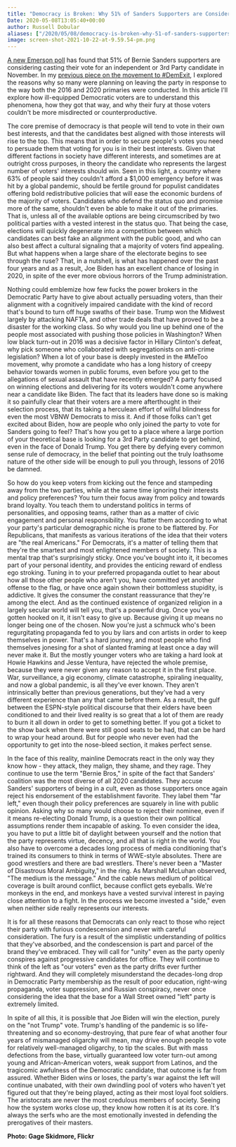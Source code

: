 ```yaml
---
title: "Democracy is Broken: Why 51% of Sanders Supporters are Considering a 3rd Party"
Date: 2020-05-08T13:05:40+00:00
author: Russell Dobular
aliases: ["/2020/05/08/democracy-is-broken-why-51-of-sanders-supporters-are-considering-a-3rd-party"]
image: screen-shot-2021-10-22-at-9.59.54-pm.png
---
```


[A new Emerson poll](http://emersonpolling.com/category/polls/) has found that 51% of Bernie Sanders supporters are considering casting their vote for an independent or 3rd Party candidate in November. In my [previous piece on the movement to #DemExit](https://duedissidence.com/2020/03/20/demexit-a-democrats-guide-to-why-millions-are-about-to-change-their-registrations/?fbclid=IwAR3nPslDsKAHAS-9GmeevkFEMkNWdRnZIxyV9wTUtnvEmYcmmwx2m8exG7Y), I explored the reasons why so many were planning on leaving the party in response to the way both the 2016 and 2020 primaries were conducted. In this article I'll explore how ill-equipped Democratic voters are to understand this phenomena, how they got that way, and why their fury at those voters couldn't be more misdirected or counterproductive.

The core premise of democracy is that people will tend to vote in their own best interests, and that the candidates best aligned with those interests will rise to the top. This means that in order to secure people's votes you need to persuade them that voting for you is in their best interests. Given that different factions in society have different interests, and sometimes are at outright cross purposes, in theory the candidate who represents the largest number of voters' interests should win. Seen in this light, a country where 63% of people said they couldn't afford a $1,000 emergency before it was hit by a global pandemic, should be fertile ground for populist candidates offering bold redistributive policies that will ease the economic burdens of the majority of voters. Candidates who defend the status quo and promise more of the same, shouldn't even be able to make it out of the primaries. That is, unless all of the available options are being circumscribed by two political parties with a vested interest in the status quo. That being the case, elections will quickly degenerate into a competition between which candidates can best fake an alignment with the public good, and who can also best affect a cultural signaling that a majority of voters find appealing. But what happens when a large share of the electorate begins to see through the ruse? That, in a nutshell, is what has happened over the past four years and as a result, Joe Biden has an excellent chance of losing in 2020, in spite of the ever more obvious horrors of the Trump administration.

Nothing could emblemize how few fucks the power brokers in the Democratic Party have to give about actually persuading voters, than their alignment with a cognitively impaired candidate with the kind of record that's bound to turn off huge swaths of their base. Trump won the Midwest largely by attacking NAFTA, and other trade deals that have proved to be a disaster for the working class. So why would you line up behind one of the people most associated with pushing those policies in Washington? When low black turn-out in 2016 was a decisive factor in Hillary Clinton's defeat, why pick someone who collaborated with segregationists on anti-crime legislation? When a lot of your base is deeply invested in the #MeToo movement, why promote a candidate who has a long history of creepy behavior towards women in public forums, even before you get to the allegations of sexual assault that have recently emerged? A party focused on winning elections and delivering for its voters wouldn't come anywhere near a candidate like Biden. The fact that its leaders have done so is making it so painfully clear that their voters are a mere afterthought in their selection process, that its taking a herculean effort of willful blindness for even the most VBNW Democrats to miss it. And if those folks can't get excited about Biden, how are people who only joined the party to vote for Sanders going to feel? That's how you get to a place where a large portion of your theoretical base is looking for a 3rd Party candidate to get behind, even in the face of Donald Trump. You get there by defying every common sense rule of democracy, in the belief that pointing out the truly loathsome nature of the other side will be enough to pull you through, lessons of 2016 be damned.

So how do you keep voters from kicking out the fence and stampeding away from the two parties, while at the same time ignoring their interests and policy preferences? You turn their focus away from policy and towards brand loyalty. You teach them to understand politics in terms of personalities, and opposing teams, rather than as a matter of civic engagement and personal responsibility. You flatter them according to what your party's particular demographic niche is prone to be flattered by. For Republicans, that manifests as various iterations of the idea that their voters are "the real Americans." For Democrats, it's a matter of telling them that they're the smartest and most enlightened members of society. This is a mental trap that's surprisingly sticky. Once you've bought into it, it becomes part of your personal identity, and provides the enticing reward of endless ego stroking. Tuning in to your preferred propaganda outlet to hear about how all those other people who aren't you, have committed yet another offense to the flag, or have once again shown their bottomless stupidity, is addictive. It gives the consumer the constant reassurance that they're among the elect. And as the continued existence of organized religion in a largely secular world will tell you, that's a powerful drug. Once you've gotten hooked on it, it isn't easy to give up. Because giving it up means no longer being one of the chosen. Now you're just a schmuck who's been regurgitating propaganda fed to you by liars and con artists in order to keep themselves in power. That's a hard journey, and most people who find themselves jonesing for a shot of slanted framing at least once a day will never make it. But the mostly younger voters who are taking a hard look at Howie Hawkins and Jesse Ventura, have rejected the whole premise, because they were never given any reason to accept it in the first place. War, surveillance, a gig economy, climate catastrophe, spiraling inequality, and now a global pandemic, is all they've ever known. They aren't intrinsically better than previous generations, but they've had a very different experience than any that came before them. As a result, the gulf between the ESPN-style political discourse that their elders have been conditioned to and their lived reality is so great that a lot of them are ready to burn it all down in order to get to something better. If you got a ticket to the show back when there were still good seats to be had, that can be hard to wrap your head around. But for people who never even had the opportunity to get into the nose-bleed section, it makes perfect sense.

In the face of this reality, mainline Democrats react in the only way they know how - they attack, they malign, they shame, and they rage. They continue to use the term "Bernie Bros," in spite of the fact that Sanders' coalition was the most diverse of all 2020 candidates. They accuse Sanders' supporters of being in a cult, even as those supporters once again reject his endorsement of the establishment favorite. They label them "far left," even though their policy preferences are squarely in line with public opinion. Asking why so many would choose to reject their nominee, even if it means re-electing Donald Trump, is a question their own political assumptions render them incapable of asking. To even consider the idea, you have to put a little bit of daylight between yourself and the notion that the party represents virtue, decency, and all that is right in the world. You also have to overcome a decades long process of media conditioning that's trained its consumers to think in terms of WWE-style absolutes. There are good wrestlers and there are bad wrestlers. There's never been a "Master of Disastrous Moral Ambiguity," in the ring. As Marshall McLuhan observed, "The medium is the message." And the cable news medium of political coverage is built around conflict, because conflict gets eyeballs. We're monkeys in the end, and monkeys have a vested survival interest in paying close attention to a fight. In the process we become invested a "side," even when neither side really represents our interests.

It is for all these reasons that Democrats can only react to those who reject their party with furious condescension and never with careful consideration. The fury is a result of the simplistic understanding of politics that they've absorbed, and the condescension is part and parcel of the brand they've embraced. They will call for "unity" even as the party openly conspires against progressive candidates for office. They will continue to think of the left as "our voters" even as the party drifts ever further rightward. And they will completely misunderstand the decades-long drop in Democratic Party membership as the result of poor education, right-wing propaganda, voter suppression, and Russian conspiracy, never once considering the idea that the base for a Wall Street owned "left" party is extremely limited.

In spite of all this, it is possible that Joe Biden will win the election, purely on the "not Trump" vote. Trump's handling of the pandemic is so life-threatening and so economy-destroying, that pure fear of what another four years of mismanaged oligarchy will mean, may drive enough people to vote for relatively well-managed oligarchy, to tip the scales. But with mass defections from the base, virtually guaranteed low voter turn-out among young and African-American voters, weak support from Latinos, and the tragicomic awfulness of the Democratic candidate, that outcome is far from assured. Whether Biden wins or loses, the party's war against the left will continue unabated, with their own dwindling pool of voters who haven't yet figured out that they're being played, acting as their most loyal foot soldiers. The aristocrats are never the most credulous members of society. Seeing how the system works close up, they know how rotten it is at its core. It's always the serfs who are the most emotionally invested in defending the prerogatives of their masters.

**Photo: Gage Skidmore, Flickr**
